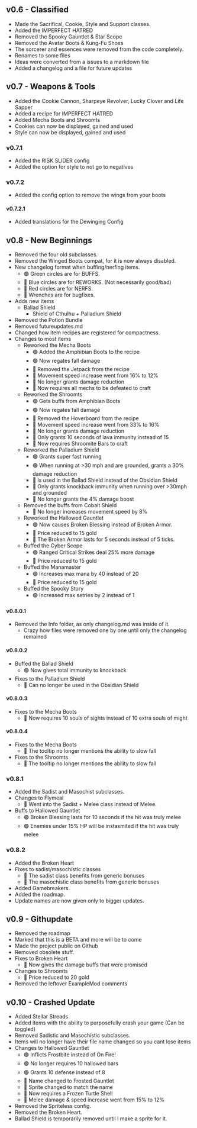 ## v0.6 - Classified
- Made the Sacrifical, Cookie, Style and Support classes.
- Added the IMPERFECT HATRED
- Removed the Spooky Gauntlet & Star Scope
- Removed the Avatar Boots & Kung-Fu Shoes
- The sorcerer and essences were removed from the code completely.
- Renames to some files
- Ideas were converted from a issues to a markdown file
- Added a changelog and a file for future updates
## v0.7 - Weapons & Tools
- Added the Cookie Cannon, Sharpeye Revolver, Lucky Clover and Life Sapper
- Added a recipe for IMPERFECT HATRED
- Added Mecha Boots and Shroomts
- Cookies can now be displayed, gained and used
- Style can now be displayed, gained and used
### v0.7.1
- Added the RISK SLIDER config
- Added the option for style to not go to negatives
### v0.7.2
- Added the config option to remove the wings from your boots
#### v0.7.2.1
- Added translations for the Dewinging Config
## v0.8 - New Beginnings
- Removed the four old subclasses.
- Removed the Winged Boots compat, for it is now always disabled.
- New changelog format when buffing/nerfing items.
    - 🟢 Green circles are for BUFFS.
    - 🔵 Blue circles are for REWORKS. (Not necessarily good/bad)
    - 🔴 Red circles are for NERFS.
    - 🔧 Wrenches are for bugfixes.
- Adds new items
    - Ballad Shield
        - Shield of Cthulhu + Palladium Shield
- Removed the Potion Bundle
- Removed futureupdates.md
- Changed how item recipes are registered for compactness.
- Changes to most items
    - Reworked the Mecha Boots
        - 🟢 Added the Amphibian Boots to the recipe
        - 🟢 Now regates fall damage
        - 🔵 Removed the Jetpack from the recipe
        - 🔴 Movement speed increase went from 16% to 12%
        - 🔴 No longer grants damage reduction
        - 🔴 Now requires all mechs to be defeated to craft
    - Reworked the Shroomts
        - 🟢 Gets buffs from Amphibian Boots
        - 🟢 Now regates fall damage
        - 🔵 Removed the Hoverboard from the recipe
        - 🔴 Movement speed increase went from 33% to 16%
        - 🔴 No longer grants damage reduction
        - 🔴 Only grants 10 seconds of lava immunity instead of 15
        - 🔴 Now requires Shroomite Bars to craft
    - Reworked the Palladium Shield
        - 🟢 Grants super fast running
        - 🟢 When running at >30 mph and are grounded, grants a 30% damage reduction
        - 🔵 Is used in the Ballad Shield instead of the Obsidian Shield
        - 🔴 Only grants knockback immunity when running over >30mph and grounded
        - 🔴 No longer grants the 4% damage boost
    - Removed the buffs from Cobalt Shield
        - 🔴 No longer increases movement speed by 8%
    - Reworked the Hallowed Gauntlet
        - 🟢 Now causes Broken Blessing instead of Broken Armor.
        - 🔵 Price reduced to 15 gold
        - 🔧 The Broken Armor lasts for 5 seconds instead of 5 ticks.
    - Buffed the Cyber Scope
        - 🟢 Ranged Critical Strikes deal 25% more damage
        - 🔵 Price reduced to 15 gold
    - Buffed the Manamaster
        - 🟢 Increases max mana by 40 instead of 20
        - 🔵 Price reduced to 15 gold
    - Buffed the Spooky Story
        - 🟢 Increased max setries by 2 instead of 1
#### v0.8.0.1
- Removed the Info folder, as only changelog.md was inside of it.
    - Crazy how files were removed one by one until only the changelog remained
#### v0.8.0.2
- Buffed the Ballad Shield
    - 🟢 Now gives total immunity to knockback
- Fixes to the Palladium Shield
    - 🔧 Can no longer be used in the Obsidian Shield
#### v0.8.0.3
- Fixes to the Mecha Boots
    - 🔧 Now requires 10 souls of sights instead of 10 extra souls of might
#### v0.8.0.4
- Fixes to the Mecha Boots
    - 🔧 The tooltip no longer mentions the ability to slow fall
- Fixes to the Shroomts
    - 🔧 The tooltip no longer mentions the ability to slow fall
### v0.8.1
- Added the Sadist and Masochist subclasses.
- Changes to Flymeal
    - 🔵 Went into the Sadist + Melee class instead of Melee.
- Buffs to Hallowed Gauntlet
    - 🟢 Broken Blessing lasts for 10 seconds if the hit was truly melee
    - 🟢 Enemies under 15% HP will be instasmited if the hit was truly melee
### v0.8.2
- Added the Broken Heart
- Fixes to sadist/masochistic classes
    - 🔧 The sadist class benefits from generic bonuses
    - 🔧 The masochistic class benefits from generic bonuses
- Added Gamebreakers.
- Added the roadmap.
- Update names are now given only to bigger updates.
## v0.9 - Githupdate
- Removed the roadmap
- Marked that this is a BETA and more will be to come
- Made the project public on Github
- Removed obsolete stuff.
- Fixes to Broken Heart
    - 🔧 Now gives the damage buffs that were promised
- Changes to Shroomts
    - 🔵 Price reduced to 20 gold
- Removed the leftover ExampleMod comments
## v0.10 - Crashed Update
- Added Stellar Streads
- Added items with the ability to purposefully crash your game (Can be toggled)
- Removed Sadistic and Masochistic subclasses.
- Items will no longer have their file name changed so you cant lose items
- Changes to Hallowed Gauntlet
    - 🟢 Inflicts Frostbite instead of On Fire!
    - 🟢 No longer requires 10 hallowed bars
    - 🟢 Grants 10 defense instead of 8
    - 🔵 Name changed to Frosted Gauntlet
    - 🔵 Sprite changed to match the name
    - 🔴 Now requires a Frozen Turtle Shell
    - 🔴 Melee damage & speed increase went from 15% to 12%
- Removed the Spriteless config.
- Removed the Broken Heart.
- Ballad Shield is temporarily removed until I make a sprite for it.